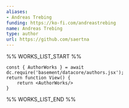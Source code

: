 ```yaml
---
aliases:
- Andreas Trebing
funding: https://ko-fi.com/andreastrebing
name: Andreas Trebing
type: author
url: https://github.com/saertna
---
```



%% WORKS_LIST_START %%

```datacorejsx
const { AuthorWorks } = await dc.require('basement/datacore/authors.jsx');
return function View() {
    return <AuthorWorks/>
}
```
%% WORKS_LIST_END %%